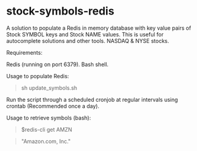 # stock-symbols-redis

A solution to populate a Redis in memory database with key value pairs of Stock SYMBOL keys and Stock NAME values. This is useful for autocomplete solutions and other tools. NASDAQ & NYSE stocks.

Requirements: 

Redis (running on port 6379). 
Bash shell. 

Usage to populate Redis:

> sh update_symbols.sh

Run the script through a scheduled cronjob at regular intervals using crontab (Recommended once a day).

Usage to retrieve symbols (bash):

> $redis-cli get AMZN

> "Amazon.com, Inc."

